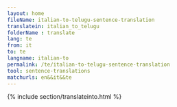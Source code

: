 ```yaml
---
layout: home
fileName: italian-to-telugu-sentence-translation
translatein: italian_to_telugu
folderName : translate
lang: te
from: it
to: te
langname: italian-to
permalink: /te/italian-to-telugu-sentence-translation
tool: sentence-translations
matchurls: en&&it&&te
---
```

{% include section/translateinto.html %}
